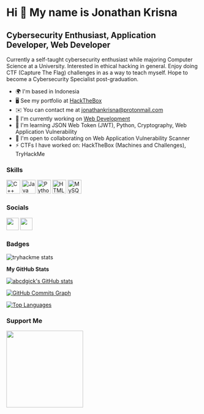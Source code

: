Hi 👋 My name is Jonathan Krisna
================================

Cybersecurity Enthusiast, Application Developer, Web Developer
--------------------------------------------------------------

Currently a self-taught cybersecurity enthusiast while majoring Computer Science at a University. Interested in ethical hacking in general. Enjoy doing CTF (Capture The Flag) challenges in as a way to teach myself. Hope to become a Cybersecurity Specialist post-graduation.

*   🌍  I'm based in Indonesia
*   🖥️  See my portfolio at [HackTheBox](http://app.hackthebox.com/profile/609810)
*   ✉️  You can contact me at [jonathankrisna@protonmail.com](mailto:jonathankrisna@protonmail.com)
*   🚀  I'm currently working on [Web Development](http://github.com/abcdgick/K_Pemograman-Berbasis-Web)
*   🧠  I'm learning JSON Web Token (JWT), Python, Cryptography, Web Application Vulnerability
*   🤝  I'm open to collaborating on Web Application Vulnerability Scanner
*   ⚡  CTFs I have worked on: HackTheBox (Machines and Challenges), TryHackMe

### Skills
<p align="left">
                                <a href="https://docs.microsoft.com/en-us/cpp/?view=msvc-170" target="_blank" rel="noreferrer"><img src="https://raw.githubusercontent.com/danielcranney/readme-generator/main/public/icons/skills/cplusplus-colored.svg" width="36" height="36" alt="C++" /></a>
                                <a href="https://www.oracle.com/java/" target="_blank" rel="noreferrer"><img src="https://raw.githubusercontent.com/danielcranney/readme-generator/main/public/icons/skills/java-colored.svg" width="36" height="36" alt="Java" /></a>
                                <a href="https://www.python.org/" target="_blank" rel="noreferrer"><img src="https://raw.githubusercontent.com/danielcranney/readme-generator/main/public/icons/skills/python-colored.svg" width="36" height="36" alt="Python" /></a>
                                <a href="https://developer.mozilla.org/en-US/docs/Glossary/HTML5" target="_blank" rel="noreferrer"><img src="https://raw.githubusercontent.com/danielcranney/readme-generator/main/public/icons/skills/html5-colored.svg" width="36" height="36" alt="HTML5" /></a>
                                <a href="https://www.mysql.com/" target="_blank" rel="noreferrer"><img src="https://raw.githubusercontent.com/danielcranney/readme-generator/main/public/icons/skills/mysql-colored.svg" width="36" height="36" alt="MySQL" /></a>
                    </p>
                    

### Socials
                  
<p align="left"> 
                                <a href="https://www.github.com/abcdgick" target="_blank" rel="noreferrer"><img src="https://raw.githubusercontent.com/danielcranney/readme-generator/main/public/icons/socials/github-dark.svg" width="32" height="32" /></a> 
                                <a href="https://www.linkedin.com/in/jonathankrisna" target="_blank" rel="noreferrer"><img src="https://raw.githubusercontent.com/danielcranney/readme-generator/main/public/icons/socials/linkedin.svg" width="32" height="32" /></a></p>

### Badges

![tryhackme stats](https://raw.githubusercontent.com/abcdgick/abcdgick/master/assets/thm_propic.png)

<b>My GitHub Stats</b>

<a href="http://www.github.com/abcdgick"><img src="https://github-readme-stats.vercel.app/api?username=abcdgick&show_icons=true&hide=&count_private=true&title_color=22c55e&text_color=ffffff&icon_color=10b981&bg_color=1c1917&hide_border=true&show_icons=true" alt="abcdgick's GitHub stats" /></a>

<a href="http://www.github.com/abcdgick"><img src="https://activity-graph.herokuapp.com/graph?username=abcdgick&bg_color=1c1917&color=ffffff&line=10b981&point=ffffff&area_color=1c1917&area=true&hide_border=true&custom_title=GitHub%20Commits%20Graph" alt="GitHub Commits Graph" /></a>

<a href="https://github.com/abcdgick" align="left"><img src="https://github-readme-stats.vercel.app/api/top-langs/?username=abcdgick&langs_count=10&title_color=22c55e&text_color=ffffff&icon_color=10b981&bg_color=1c1917&hide_border=true&locale=en&custom_title=Top%20%Languages" alt="Top Languages" /></a>

### Support Me
<a href="https://www.buymeacoffee.com/jokris"><img src="https://cdn.buymeacoffee.com/buttons/v2/default-yellow.png" width="200" /></a>

